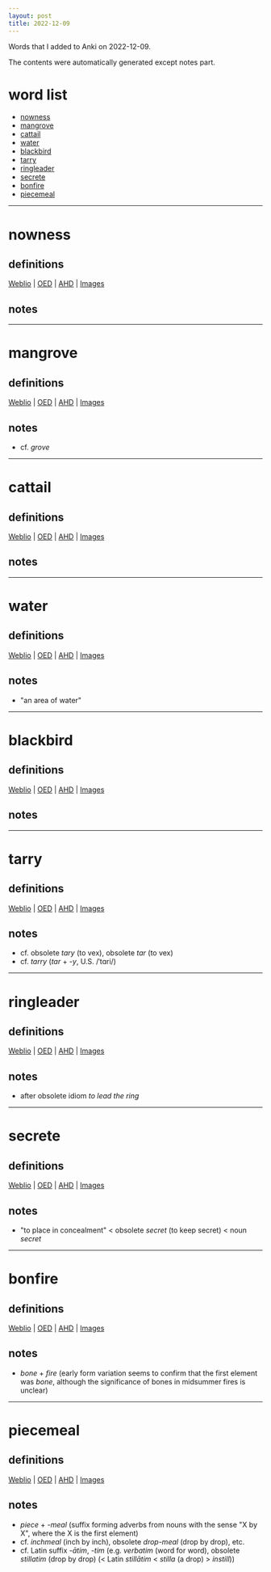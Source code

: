 ```yaml
---
layout: post
title: 2022-12-09
---
```


Words that I added to Anki on 2022-12-09.

The contents were automatically generated except notes part.
# word list
- [nowness](#nowness)
- [mangrove](#mangrove)
- [cattail](#cattail)
- [water](#water)
- [blackbird](#blackbird)
- [tarry](#tarry)
- [ringleader](#ringleader)
- [secrete](#secrete)
- [bonfire](#bonfire)
- [piecemeal](#piecemeal)

---

# nowness
## definitions
[Weblio](https://ejje.weblio.jp/content_find?query=nowness&searchType=exact)
|
[OED](https://www.oed.com/search?q=nowness)
|
[AHD](https://www.ahdictionary.com/word/search.html?q=nowness)
|
[Images](https://www.google.com/search?tbm=isch&q=nowness)

## notes

---

# mangrove
## definitions
[Weblio](https://ejje.weblio.jp/content_find?query=mangrove&searchType=exact)
|
[OED](https://www.oed.com/search?q=mangrove)
|
[AHD](https://www.ahdictionary.com/word/search.html?q=mangrove)
|
[Images](https://www.google.com/search?tbm=isch&q=mangrove)

## notes
- cf. *grove*

---

# cattail
## definitions
[Weblio](https://ejje.weblio.jp/content_find?query=cattail&searchType=exact)
|
[OED](https://www.oed.com/search?q=cattail)
|
[AHD](https://www.ahdictionary.com/word/search.html?q=cattail)
|
[Images](https://www.google.com/search?tbm=isch&q=cattail)

## notes

---

# water
## definitions
[Weblio](https://ejje.weblio.jp/content_find?query=water&searchType=exact)
|
[OED](https://www.oed.com/search?q=water)
|
[AHD](https://www.ahdictionary.com/word/search.html?q=water)
|
[Images](https://www.google.com/search?tbm=isch&q=water)

## notes
- "an area of water"

---

# blackbird
## definitions
[Weblio](https://ejje.weblio.jp/content_find?query=blackbird&searchType=exact)
|
[OED](https://www.oed.com/search?q=blackbird)
|
[AHD](https://www.ahdictionary.com/word/search.html?q=blackbird)
|
[Images](https://www.google.com/search?tbm=isch&q=blackbird)

## notes

---

# tarry
## definitions
[Weblio](https://ejje.weblio.jp/content_find?query=tarry&searchType=exact)
|
[OED](https://www.oed.com/search?q=tarry)
|
[AHD](https://www.ahdictionary.com/word/search.html?q=tarry)
|
[Images](https://www.google.com/search?tbm=isch&q=tarry)

## notes
- cf. obsolete *tary* (to vex), obsolete *tar* (to vex)
- cf. *tarry* (*tar* + *-y*, U.S. /ˈtɑri/)

---

# ringleader
## definitions
[Weblio](https://ejje.weblio.jp/content_find?query=ringleader&searchType=exact)
|
[OED](https://www.oed.com/search?q=ringleader)
|
[AHD](https://www.ahdictionary.com/word/search.html?q=ringleader)
|
[Images](https://www.google.com/search?tbm=isch&q=ringleader)

## notes
- after obsolete idiom *to lead the ring*

---

# secrete
## definitions
[Weblio](https://ejje.weblio.jp/content_find?query=secrete&searchType=exact)
|
[OED](https://www.oed.com/search?q=secrete)
|
[AHD](https://www.ahdictionary.com/word/search.html?q=secrete)
|
[Images](https://www.google.com/search?tbm=isch&q=secrete)

## notes
- "to place in concealment" &lt; obsolete *secret* (to keep secret) &lt; noun *secret*

---

# bonfire
## definitions
[Weblio](https://ejje.weblio.jp/content_find?query=bonfire&searchType=exact)
|
[OED](https://www.oed.com/search?q=bonfire)
|
[AHD](https://www.ahdictionary.com/word/search.html?q=bonfire)
|
[Images](https://www.google.com/search?tbm=isch&q=bonfire)

## notes
- *bone* + *fire* (early form variation seems to confirm that the first element was *bone*, although the significance of bones in midsummer fires is unclear)

---

# piecemeal
## definitions
[Weblio](https://ejje.weblio.jp/content_find?query=piecemeal&searchType=exact)
|
[OED](https://www.oed.com/search?q=piecemeal)
|
[AHD](https://www.ahdictionary.com/word/search.html?q=piecemeal)
|
[Images](https://www.google.com/search?tbm=isch&q=piecemeal)

## notes
- *piece* + *-meal* (suffix forming adverbs from nouns with the sense "X by X", where the X is the first element)
- cf. *inchmeal* (inch by inch), obsolete *drop-meal* (drop by drop), etc.
- cf. Latin suffix *-ātim*, *-tim* (e.g. *verbatim* (word for word), obsolete *stillatim* (drop by drop) (&lt; Latin *stillātim* &lt; *stilla* (a drop) &gt; *instill*))

